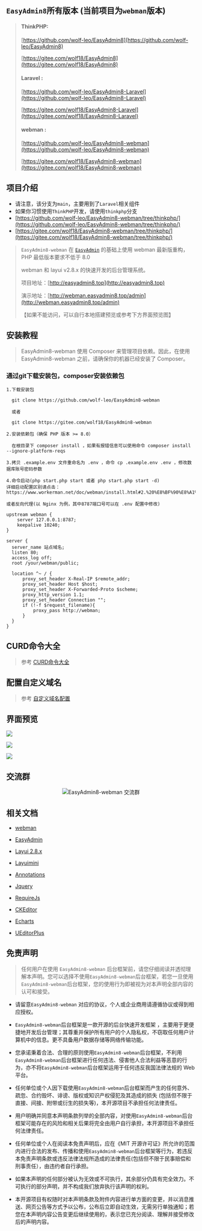 ## `EasyAdmin8`所有版本 (当前项目为`webman`版本)

> #### ThinkPHP:
>
>   [https://github.com/wolf-leo/EasyAdmin8](https://github.com/wolf-leo/EasyAdmin8)
>
>   [https://gitee.com/wolf18/EasyAdmin8](https://gitee.com/wolf18/EasyAdmin8)
>
> #### Laravel :
>
>   [https://github.com/wolf-leo/EasyAdmin8-Laravel](https://github.com/wolf-leo/EasyAdmin8-Laravel)
>
>   [https://gitee.com/wolf18/EasyAdmin8-Laravel](https://gitee.com/wolf18/EasyAdmin8-Laravel)
>
> #### webman :
>
>   [https://github.com/wolf-leo/EasyAdmin8-webman](https://github.com/wolf-leo/EasyAdmin8-webman)
>
>   [https://gitee.com/wolf18/EasyAdmin8-webman](https://gitee.com/wolf18/EasyAdmin8-webman)

## 项目介绍

- 请注意，该分支为`main`，主要用到了`Laravel`相关组件
- 如果你习惯使用`ThinkPHP`开发，请使用`thinkphp`分支
- [https://github.com/wolf-leo/EasyAdmin8-webman/tree/thinkphp/](https://github.com/wolf-leo/EasyAdmin8-webman/tree/thinkphp/)
- [https://gitee.com/wolf18/EasyAdmin8-webman/tree/thinkphp/](https://gitee.com/wolf18/EasyAdmin8-webman/tree/thinkphp/)

> `EasyAdmin8-webman` 在 [`EasyAdmin`](https://gitee.com/zhongshaofa/easyadmin) 的基础上使用 webman 最新版重构，PHP 最低版本要求不低于 8.0
>
> webman 和 layui v2.8.x 的快速开发的后台管理系统。
>
> 项目地址：[http://easyadmin8.top](http://easyadmin8.top)
>
> 演示地址：[http://webman.easyadmin8.top/admin](http://webman.easyadmin8.top/admin)
>
>【如果不能访问，可以自行本地搭建预览或参考下方界面预览图】

## 安装教程

> EasyAdmin8-webman 使用 Composer 来管理项目依赖。因此，在使用 EasyAdmin8-webman 之前，请确保你的机器已经安装了 Composer。

### 通过git下载安装包，composer安装依赖包

```
1.下载安装包

  git clone https://github.com/wolf-leo/EasyAdmin8-webman

  或者

  git clone https://gitee.com/wolf18/EasyAdmin8-webman

2.安装依赖包（确保 PHP 版本 >= 8.0）

  在根目录下 composer install ，如果有报错信息可以使用命令 composer install --ignore-platform-reqs
  
3.拷贝 .example.env 文件重命名为 .env ，命令 cp .example.env .env ，修改数据库账号密码参数

4.命令启动(php start.php start 或者 php start.php start -d)
详细启动配置区别请点击：https://www.workerman.net/doc/webman/install.html#2.%20%E8%BF%90%E8%A1%8C

或者反向代理(以 Nginx 为例，其中8787端口号可以在 .env 配置中修改)
  
upstream webman {
    server 127.0.0.1:8787;
    keepalive 10240;
}

server {
  server_name 站点域名;
  listen 80;
  access_log off;
  root /your/webman/public;

  location ^~ / {
      proxy_set_header X-Real-IP $remote_addr;
      proxy_set_header Host $host;
      proxy_set_header X-Forwarded-Proto $scheme;
      proxy_http_version 1.1;
      proxy_set_header Connection "";
      if (!-f $request_filename){
          proxy_pass http://webman;
      }
  }
}

```

## CURD命令大全

> 参考 [CURD命令大全](CURD.md)

## 配置自定义域名

> 参考 [自定义域名配置](CUSTOM_DOMAIN.md)

## 界面预览

![](public/static/common/images/easyadmin8-01.png)

![](public/static/common/images/easyadmin8-02.png)

![](public/static/common/images/easyadmin8-03.png)

## 交流群

<center>

![EasyAdmin8-webman 交流群](public/static/common/images/EasyAdmin8-webman.png)

</center>

## 相关文档

* [webman](https://www.workerman.net/doc/webman/README.html)

* [EasyAdmin](http://easyadmin.99php.cn/docs)

* [Layui 2.8.x](https://layui.dev/docs/2.8/)

* [Layuimini](https://github.com/zhongshaofa/layuimini)

* [Annotations](https://github.com/doctrine/annotations)

* [Jquery](https://github.com/jquery/jquery)

* [RequireJs](https://github.com/requirejs/requirejs)

* [CKEditor](https://github.com/ckeditor/ckeditor4)

* [Echarts](https://github.com/apache/incubator-echarts)

* [UEditorPlus](https://github.com/modstart-lib/ueditor-plus)

## 免责声明

> 任何用户在使用 `EasyAdmin8-webman` 后台框架前，请您仔细阅读并透彻理解本声明。您可以选择不使用`EasyAdmin8-webman`后台框架，若您一旦使用`EasyAdmin8-webman`后台框架，您的使用行为即被视为对本声明全部内容的认可和接受。

* 请留意`EasyAdmin8-webman` 对应的协议，个人或企业商用请遵循协议或得到相应授权。

* `EasyAdmin8-webman`后台框架是一款开源的后台快速开发框架 ，主要用于更便捷地开发后台管理；其尊重并保护所有用户的个人隐私权，不窃取任何用户计算机中的信息。更不具备用户数据存储等网络传输功能。

* 您承诺秉着合法、合理的原则使用`EasyAdmin8-webman`后台框架，不利用`EasyAdmin8-webman`后台框架进行任何违法、侵害他人合法利益等恶意的行为，亦不将`EasyAdmin8-webman`后台框架运用于任何违反我国法律法规的 Web 平台。

* 任何单位或个人因下载使用`EasyAdmin8-webman`后台框架而产生的任何意外、疏忽、合约毁坏、诽谤、版权或知识产权侵犯及其造成的损失 (包括但不限于直接、间接、附带或衍生的损失等)，本开源项目不承担任何法律责任。

* 用户明确并同意本声明条款列举的全部内容，对使用`EasyAdmin8-webman`后台框架可能存在的风险和相关后果将完全由用户自行承担，本开源项目不承担任何法律责任。

* 任何单位或个人在阅读本免责声明后，应在《MIT 开源许可证》所允许的范围内进行合法的发布、传播和使用`EasyAdmin8-webman`后台框架等行为，若违反本免责声明条款或违反法律法规所造成的法律责任(包括但不限于民事赔偿和刑事责任），由违约者自行承担。

* 如果本声明的任何部分被认为无效或不可执行，其余部分仍具有完全效力。不可执行的部分声明，并不构成我们放弃执行该声明的权利。

* 本开源项目有权随时对本声明条款及附件内容进行单方面的变更，并以消息推送、网页公告等方式予以公布，公布后立即自动生效，无需另行单独通知；若您在本声明内容公告变更后继续使用的，表示您已充分阅读、理解并接受修改后的声明内容。

